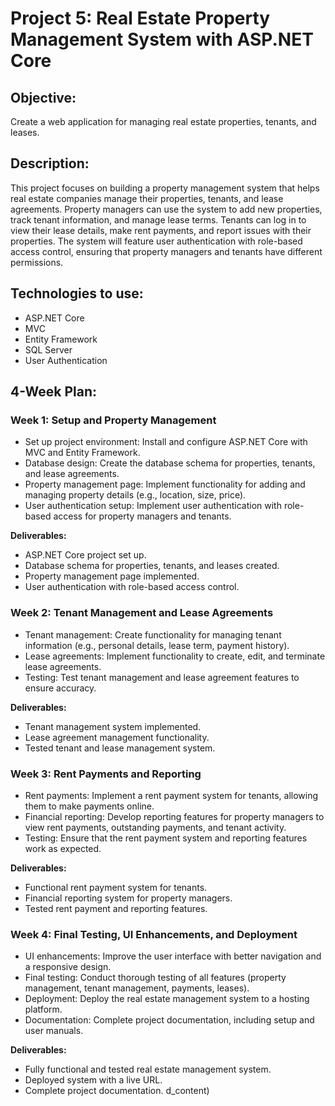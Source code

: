 
# Project 5: Real Estate Property Management System with ASP.NET Core

## Objective:
Create a web application for managing real estate properties, tenants, and leases.

## Description:
This project focuses on building a property management system that helps real estate companies manage their properties, tenants, and lease agreements. Property managers can use the system to add new properties, track tenant information, and manage lease terms. Tenants can log in to view their lease details, make rent payments, and report issues with their properties. The system will feature user authentication with role-based access control, ensuring that property managers and tenants have different permissions.

## Technologies to use:
- ASP.NET Core
- MVC
- Entity Framework
- SQL Server
- User Authentication

## 4-Week Plan:

### Week 1: Setup and Property Management
- Set up project environment: Install and configure ASP.NET Core with MVC and Entity Framework.
- Database design: Create the database schema for properties, tenants, and lease agreements.
- Property management page: Implement functionality for adding and managing property details (e.g., location, size, price).
- User authentication setup: Implement user authentication with role-based access for property managers and tenants.

**Deliverables:**
- ASP.NET Core project set up.
- Database schema for properties, tenants, and leases created.
- Property management page implemented.
- User authentication with role-based access control.

### Week 2: Tenant Management and Lease Agreements
- Tenant management: Create functionality for managing tenant information (e.g., personal details, lease term, payment history).
- Lease agreements: Implement functionality to create, edit, and terminate lease agreements.
- Testing: Test tenant management and lease agreement features to ensure accuracy.

**Deliverables:**
- Tenant management system implemented.
- Lease agreement management functionality.
- Tested tenant and lease management system.

### Week 3: Rent Payments and Reporting
- Rent payments: Implement a rent payment system for tenants, allowing them to make payments online.
- Financial reporting: Develop reporting features for property managers to view rent payments, outstanding payments, and tenant activity.
- Testing: Ensure that the rent payment system and reporting features work as expected.

**Deliverables:**
- Functional rent payment system for tenants.
- Financial reporting system for property managers.
- Tested rent payment and reporting features.

### Week 4: Final Testing, UI Enhancements, and Deployment
- UI enhancements: Improve the user interface with better navigation and a responsive design.
- Final testing: Conduct thorough testing of all features (property management, tenant management, payments, leases).
- Deployment: Deploy the real estate management system to a hosting platform.
- Documentation: Complete project documentation, including setup and user manuals.

**Deliverables:**
- Fully functional and tested real estate management system.
- Deployed system with a live URL.
- Complete project documentation.
d_content)

